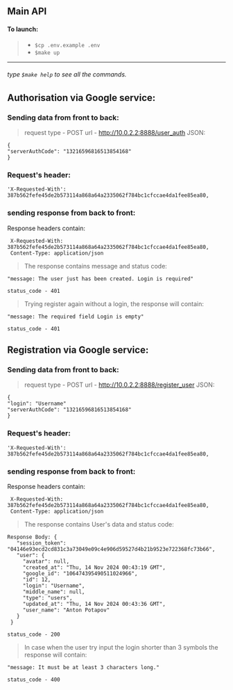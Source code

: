 ## Main API

#### To launch:
> - `$cp .env.example .env`
> - `$make up`

---
###### type `$make help` to see all the commands.

## Authorisation via Google service:
### Sending data from front to back:
> request type - POST
> url - http://10.0.2.2:8888/user_auth
> JSON:
```
{
"serverAuthCode": "13216596816513854168"
}
```
### Request's header:
```
'X-Requested-With': 387b562fefe45de2b573114a868a64a2335062f784bc1cfccae4da1fee85ea80,
```
### sending response from back to front:
Response headers contain:
```
 X-Requested-With: 387b562fefe45de2b573114a868a64a2335062f784bc1cfccae4da1fee85ea80,
 Content-Type: application/json
```
> The response contains message and status code:
```
"message: The user just has been created. Login is required"
```
```
status_code - 401
```
> Trying register again without a login, the response will contain:
```
"message: The required field Login is empty"
```
```
status_code - 401
```

## Registration via Google service:
### Sending data from front to back:
> request type - POST
> url - http://10.0.2.2:8888/register_user
> JSON:
```
{
"login": "Username"
"serverAuthCode": "13216596816513854168"
}
```
### Request's header:
```
'X-Requested-With': 387b562fefe45de2b573114a868a64a2335062f784bc1cfccae4da1fee85ea80,
```
### sending response from back to front:
Response headers contain:
```
 X-Requested-With: 387b562fefe45de2b573114a868a64a2335062f784bc1cfccae4da1fee85ea80,
 Content-Type: application/json
```
> The response contains User's data and status code:
```
Response Body: {
   "session_token": "04146e93ecd2cd831c3a73049e09c4e906d59527d4b21b9523e722368fc73b66",
   "user": {
     "avatar": null,
     "created_at": "Thu, 14 Nov 2024 00:43:19 GMT",
     "google_id": "106474395490511024966",
     "id": 12,
     "login": "Username",
     "middle_name": null,
     "type": "users",
     "updated_at": "Thu, 14 Nov 2024 00:43:36 GMT",
     "user_name": "Anton Potapov"
   }
 }
```
```
status_code - 200
```
> In case when the user try input the login shorter than 3 symbols the response will contain:
```
"message: It must be at least 3 characters long."
```
```
status_code - 400
```
